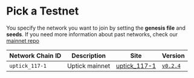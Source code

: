# Pick a Testnet

You specify the network you want to join by setting the **genesis file** and **seeds**. If you need more information about past networks, check our [mainnet repo](https://github.com/UptickNetwork/uptick-mainnet)

| Network Chain ID | Description    | Site                                                                                     | Version                                                         |
| ---------------- | -------------- | ---------------------------------------------------------------------------------------- | --------------------------------------------------------------- |
| `uptick_117-1`   | Uptick mainnet | [uptick\_117-1](https://github.com/UptickNetwork/uptick-mainnet/tree/main/uptick\_117-1) | [`v0.2.4`](https://github.com/UptickNetwork/uptick/tree/v0.2.4) |
